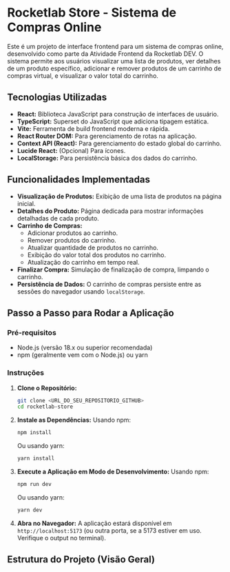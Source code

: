 # Rocketlab Store - Sistema de Compras Online

Este é um projeto de interface frontend para um sistema de compras online, desenvolvido como parte da Atividade Frontend da Rocketlab DEV. O sistema permite aos usuários visualizar uma lista de produtos, ver detalhes de um produto específico, adicionar e remover produtos de um carrinho de compras virtual, e visualizar o valor total do carrinho. 

## Tecnologias Utilizadas

* **React:** Biblioteca JavaScript para construção de interfaces de usuário.
* **TypeScript:** Superset do JavaScript que adiciona tipagem estática.
* **Vite:** Ferramenta de build frontend moderna e rápida. 
* **React Router DOM:** Para gerenciamento de rotas na aplicação.
* **Context API (React):** Para gerenciamento do estado global do carrinho.
* **Lucide React:** (Opcional) Para ícones.
* **LocalStorage:** Para persistência básica dos dados do carrinho. 

## Funcionalidades Implementadas

* **Visualização de Produtos:** Exibição de uma lista de produtos na página inicial. 
* **Detalhes do Produto:** Página dedicada para mostrar informações detalhadas de cada produto. 
* **Carrinho de Compras:** 
    * Adicionar produtos ao carrinho. 
    * Remover produtos do carrinho. 
    * Atualizar quantidade de produtos no carrinho.
    * Exibição do valor total dos produtos no carrinho.
    * Atualização do carrinho em tempo real.
* **Finalizar Compra:** Simulação de finalização de compra, limpando o carrinho. 
* **Persistência de Dados:** O carrinho de compras persiste entre as sessões do navegador usando `localStorage`. 

## Passo a Passo para Rodar a Aplicação 

### Pré-requisitos

* Node.js (versão 18.x ou superior recomendada)
* npm (geralmente vem com o Node.js) ou yarn

### Instruções

1.  **Clone o Repositório:**
    ```bash
    git clone <URL_DO_SEU_REPOSITORIO_GITHUB>
    cd rocketlab-store
    ```

2.  **Instale as Dependências:**
    Usando npm:
    ```bash
    npm install
    ```
    Ou usando yarn:
    ```bash
    yarn install
    ```

3.  **Execute a Aplicação em Modo de Desenvolvimento:**
    Usando npm:
    ```bash
    npm run dev
    ```
    Ou usando yarn:
    ```bash
    yarn dev
    ```

4.  **Abra no Navegador:**
    A aplicação estará disponível em `http://localhost:5173` (ou outra porta, se a 5173 estiver em uso. Verifique o output no terminal).

## Estrutura do Projeto (Visão Geral)

